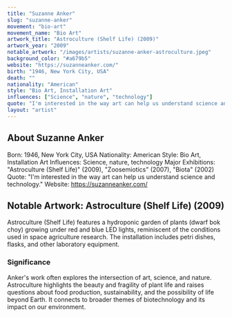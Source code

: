 ```yaml
---
title: "Suzanne Anker"
slug: "suzanne-anker"
movement: "bio-art"
movement_name: "Bio Art"
artwork_title: "Astroculture (Shelf Life) (2009)"
artwork_year: "2009"
notable_artwork: "/images/artists/suzanne-anker-astroculture.jpeg"
background_color: "#a679b5"
website: "https://suzanneanker.com/"
birth: "1946, New York City, USA"
death: ""
nationality: "American"
style: "Bio Art, Installation Art"
influences: ["Science", "nature", "technology"]
quote: "I'm interested in the way art can help us understand science and technology."
layout: "artist"
---
```


## About Suzanne Anker

Born: 1946, New York City, USA Nationality: American Style: Bio Art, Installation Art Influences: Science, nature, technology Major Exhibitions: "Astroculture (Shelf Life)" (2009), "Zoosemiotics" (2007), "Biota" (2002) Quote: "I'm interested in the way art can help us understand science and technology." Website: https://suzanneanker.com/

## Notable Artwork: Astroculture (Shelf Life) (2009)

Astroculture (Shelf Life) features a hydroponic garden of plants (dwarf bok choy) growing under red and blue LED lights, reminiscent of the conditions used in space agriculture research. The installation includes petri dishes, flasks, and other laboratory equipment.

### Significance

Anker's work often explores the intersection of art, science, and nature. Astroculture highlights the beauty and fragility of plant life and raises questions about food production, sustainability, and the possibility of life beyond Earth. It connects to broader themes of biotechnology and its impact on our environment.
